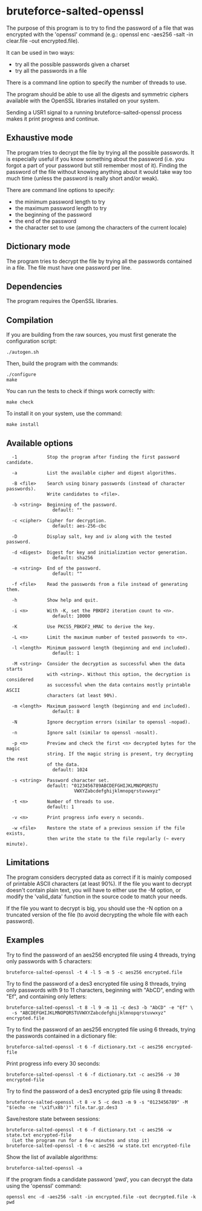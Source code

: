 bruteforce-salted-openssl
=========================

The purpose of this program is to try to find the password of a file that was
encrypted with the 'openssl' command (e.g.: openssl enc -aes256 -salt
-in clear.file -out encrypted.file).

It can be used in two ways:

 - try all the possible passwords given a charset
 - try all the passwords in a file

There is a command line option to specify the number of threads to use.

The program should be able to use all the digests and symmetric ciphers
available with the OpenSSL libraries installed on your system.

Sending a USR1 signal to a running bruteforce-salted-openssl process makes
it print progress and continue.


## Exhaustive mode

The program tries to decrypt the file by trying all the possible passwords.
It is especially useful if you know something about the password (i.e. you
forgot a part of your password but still remember most of it).
Finding the password of the file without knowing anything about it would
take way too much time (unless the password is really short and/or weak).

There are command line options to specify:

 - the minimum password length to try
 - the maximum password length to try
 - the beginning of the password
 - the end of the password
 - the character set to use (among the characters of the current locale)


## Dictionary mode

The program tries to decrypt the file by trying all the passwords contained
in a file. The file must have one password per line.


## Dependencies

The program requires the OpenSSL libraries.


## Compilation

If you are building from the raw sources, you must first generate the
configuration script:

    ./autogen.sh


Then, build the program with the commands:

    ./configure
    make


You can run the tests to check if things work correctly with:

    make check


To install it on your system, use the command:

    make install


## Available options

```
  -1           Stop the program after finding the first password candidate.

  -a           List the available cipher and digest algorithms.

  -B <file>    Search using binary passwords (instead of character passwords).
               Write candidates to <file>.

  -b <string>  Beginning of the password.
                 default: ""

  -c <cipher>  Cipher for decryption.
                 default: aes-256-cbc

  -D           Display salt, key and iv along with the tested password.

  -d <digest>  Digest for key and initialization vector generation.
                 default: sha256

  -e <string>  End of the password.
                 default: ""

  -f <file>    Read the passwords from a file instead of generating them.

  -h           Show help and quit.

  -i <n>       With -K, set the PBKDF2 iteration count to <n>.
                 default: 10000

  -K           Use PKCS5_PBKDF2_HMAC to derive the key.

  -L <n>       Limit the maximum number of tested passwords to <n>.

  -l <length>  Minimum password length (beginning and end included).
                 default: 1

  -M <string>  Consider the decryption as successful when the data starts
               with <string>. Without this option, the decryption is considered
               as successful when the data contains mostly printable ASCII
               characters (at least 90%).

  -m <length>  Maximum password length (beginning and end included).
                 default: 8

  -N           Ignore decryption errors (similar to openssl -nopad).

  -n           Ignore salt (similar to openssl -nosalt).

  -p <n>       Preview and check the first <n> decrypted bytes for the magic
               string. If the magic string is present, try decrypting the rest
               of the data.
                 default: 1024

  -s <string>  Password character set.
               default: "0123456789ABCDEFGHIJKLMNOPQRSTU
                         VWXYZabcdefghijklmnopqrstuvwxyz"

  -t <n>       Number of threads to use.
               default: 1

  -v <n>       Print progress info every n seconds.

  -w <file>    Restore the state of a previous session if the file exists,
               then write the state to the file regularly (~ every minute).
```


## Limitations

The program considers decrypted data as correct if it is mainly composed of
printable ASCII characters (at least 90%).
If the file you want to decrypt doesn't contain plain text, you will have
to either use the -M option, or modify the 'valid_data' function in the source
code to match your needs.

If the file you want to decrypt is big, you should use the -N option on a
truncated version of the file (to avoid decrypting the whole file with
each password).


## Examples

Try to find the password of an aes256 encrypted file using 4 threads, trying
only passwords with 5 characters:

    bruteforce-salted-openssl -t 4 -l 5 -m 5 -c aes256 encrypted.file


Try to find the password of a des3 encrypted file using 8 threads, trying
only passwords with 9 to 11 characters, beginning with "AbCD", ending with "Ef",
and containing only letters:

    bruteforce-salted-openssl -t 8 -l 9 -m 11 -c des3 -b "AbCD" -e "Ef" \
      -s "ABCDEFGHIJKLMNOPQRSTUVWXYZabcdefghijklmnopqrstuvwxyz" encrypted.file


Try to find the password of an aes256 encrypted file using 6 threads, trying
the passwords contained in a dictionary file:

    bruteforce-salted-openssl -t 6 -f dictionary.txt -c aes256 encrypted-file


Print progress info every 30 seconds:

    bruteforce-salted-openssl -t 6 -f dictionary.txt -c aes256 -v 30 encrypted-file


Try to find the password of a des3 encrypted gzip file using 8 threads:

    bruteforce-salted-openssl -t 8 -v 5 -c des3 -m 9 -s "0123456789" -M "$(echo -ne '\x1f\x8b')" file.tar.gz.des3


Save/restore state between sessions:

    bruteforce-salted-openssl -t 6 -f dictionary.txt -c aes256 -w state.txt encrypted-file
      (Let the program run for a few minutes and stop it)
    bruteforce-salted-openssl -t 6 -c aes256 -w state.txt encrypted-file


Show the list of available algorithms:

    bruteforce-salted-openssl -a


If the program finds a candidate password 'pwd', you can decrypt the data
using the 'openssl' command:

    openssl enc -d -aes256 -salt -in encrypted.file -out decrypted.file -k pwd
